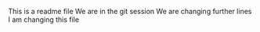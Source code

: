 This is a readme file
We are in the git session
We are changing further lines
I am changing this file